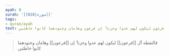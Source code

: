 ```yaml
---
ayah: 8
surah: '[[028|سورة]]'
tags:
- quran/ayah
text: فالتقطه آل فرعون ليكون لهم عدوا وحزنا ۗ إن فرعون وهامان وجنودهما كانوا خاطئين
---
```

> فالتقطه آل [[فرعون]] ليكون لهم عدوا وحزنا ۗ إن [[فرعون]] وهامان وجنودهما كانوا خاطئين
